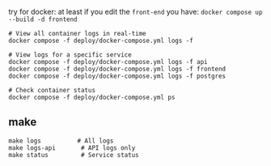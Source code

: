 try for docker:
at least if you edit the `front-end` you have: `docker compose up --build -d frontend`

```
# View all container logs in real-time
docker compose -f deploy/docker-compose.yml logs -f

# View logs for a specific service
docker compose -f deploy/docker-compose.yml logs -f api
docker compose -f deploy/docker-compose.yml logs -f frontend
docker compose -f deploy/docker-compose.yml logs -f postgres

# Check container status
docker compose -f deploy/docker-compose.yml ps
```

## make

```
make logs          # All logs
make logs-api       # API logs only
make status         # Service status
```
